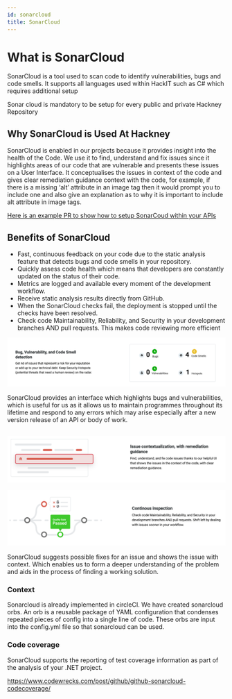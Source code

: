 ```yaml
---
id: sonarcloud
title: SonarCloud
---
```


# What is SonarCloud

SonarCloud is a tool used to scan code to identify vulnerabilities, bugs and code smells. It supports all languages used within HackIT such as C# which requires additional setup

Sonar cloud is mandatory to be setup for every public and private Hackney Repository


## Why SonarCloud is Used At Hackney

SonarCloud is enabled in our projects because it provides insight into the health of the Code. We use it to find, understand and fix issues since it highlights areas of our code that are vulnerable and presents these issues on a User Interface. It conceptualises the issues in context of the code and gives clear remediation guidance context with the code, for example, if there is a missing ‘alt’ attribute in an image tag then it would prompt you to include one and also give an explanation as to why it is important to include alt attribute in image tags.

[Here is an example PR to show how to setup SonarCoud within your APIs](https://github.com/LBHackney-IT/asset-information-api/pull/42/files)

## Benefits of SonarCloud

* Fast, continuous feedback on your code due to the static analysis feature that detects bugs and code smells in your repository.
* Quickly assess code health which means that developers are constantly updated on the status of their code.
* Metrics are logged and available every moment of the development workflow.
* Receive static analysis results directly from GitHub.
* When the SonarCloud checks fail, the deployment is stopped until the checks have been resolved.
* Check code Maintainability, Reliability, and Security in your development branches AND pull requests. This makes code reviewing more efficient


![alt_text](../../doc-images/sonarcloud-img1.png "image_tooltip")


SonarCloud provides an interface which highlights bugs and vulnerabilities, which is useful for us as it allows us to maintain programmes throughout its lifetime and respond to any errors which may arise especially after a new version release of an API or body of work.

##

![alt_text](../../doc-images/sonarcloud-img2.png "image_tooltip")



![alt_text](../../doc-images/sonarcloud-img3.png  "image_tooltip")


SonarCloud suggests possible fixes for an issue and shows the issue with context. Which enables us to form a deeper understanding of the problem and aids in the process of finding a working solution.

### Context

Sonarcloud is already implemented in circleCI. We have created sonarcloud orbs. An orb is a reusable package of YAML configuration that condenses repeated pieces of config into a single line of code. These orbs are input into the config.yml file so that sonarcloud can be used.

### Code coverage

SonarCloud supports the reporting of test coverage information as part of the analysis of your .NET project.

https://www.codewrecks.com/post/github/github-sonarcloud-codecoverage/
